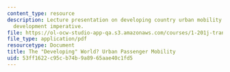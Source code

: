 ```yaml
---
content_type: resource
description: Lecture presentation on developing country urban mobility and the sustainable
  development imperative.
file: https://ol-ocw-studio-app-qa.s3.amazonaws.com/courses/1-201j-transportation-systems-analysis-demand-and-economics-fall-2008/53ff1622c95cb74b9a8965aae40c1fd5_MIT1_201JF08_lec24.pdf
file_type: application/pdf
resourcetype: Document
title: The "Developing" World? Urban Passenger Mobility
uid: 53ff1622-c95c-b74b-9a89-65aae40c1fd5
---
```


